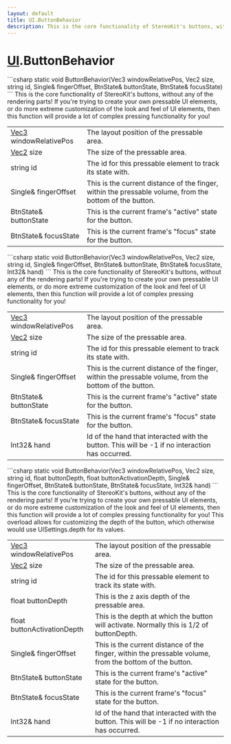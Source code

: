 ```yaml
---
layout: default
title: UI.ButtonBehavior
description: This is the core functionality of StereoKit's buttons, without any of the rendering parts! If you're trying to create your own pressable UI elements, or do more extreme customization of the look and feel of UI elements, then this function will provide a lot of complex pressing functionality for you!
---
```

# [UI]({{site.url}}/Pages/StereoKit/UI.html).ButtonBehavior

<div class='signature' markdown='1'>
```csharp
static void ButtonBehavior(Vec3 windowRelativePos, Vec2 size, string id, Single& fingerOffset, BtnState& buttonState, BtnState& focusState)
```
This is the core functionality of StereoKit's buttons,
without any of the rendering parts! If you're trying to create your
own pressable UI elements, or do more extreme customization of the
look and feel of UI elements, then this function will provide a lot
of complex pressing functionality for you!
</div>

|  |  |
|--|--|
|[Vec3]({{site.url}}/Pages/StereoKit/Vec3.html) windowRelativePos|The layout position of the             pressable area.|
|[Vec2]({{site.url}}/Pages/StereoKit/Vec2.html) size|The size of the pressable area.|
|string id|The id for this pressable element to track its             state with.|
|Single& fingerOffset|This is the current distance of the             finger, within the pressable volume, from the bottom of the button.|
|BtnState& buttonState|This is the current frame's "active"             state for the button.|
|BtnState& focusState|This is the current frame's "focus" state             for the button.|

<div class='signature' markdown='1'>
```csharp
static void ButtonBehavior(Vec3 windowRelativePos, Vec2 size, string id, Single& fingerOffset, BtnState& buttonState, BtnState& focusState, Int32& hand)
```
This is the core functionality of StereoKit's buttons,
without any of the rendering parts! If you're trying to create your
own pressable UI elements, or do more extreme customization of the
look and feel of UI elements, then this function will provide a lot
of complex pressing functionality for you!
</div>

|  |  |
|--|--|
|[Vec3]({{site.url}}/Pages/StereoKit/Vec3.html) windowRelativePos|The layout position of the             pressable area.|
|[Vec2]({{site.url}}/Pages/StereoKit/Vec2.html) size|The size of the pressable area.|
|string id|The id for this pressable element to track its             state with.|
|Single& fingerOffset|This is the current distance of the             finger, within the pressable volume, from the bottom of the button.|
|BtnState& buttonState|This is the current frame's "active"             state for the button.|
|BtnState& focusState|This is the current frame's "focus" state             for the button.|
|Int32& hand|Id of the hand that interacted with the button.             This will be -1 if no interaction has occurred.|

<div class='signature' markdown='1'>
```csharp
static void ButtonBehavior(Vec3 windowRelativePos, Vec2 size, string id, float buttonDepth, float buttonActivationDepth, Single& fingerOffset, BtnState& buttonState, BtnState& focusState, Int32& hand)
```
This is the core functionality of StereoKit's buttons,
without any of the rendering parts! If you're trying to create your
own pressable UI elements, or do more extreme customization of the
look and feel of UI elements, then this function will provide a lot
of complex pressing functionality for you!
This overload allows for customizing the depth of the button, which
otherwise would use UISettings.depth for its values.
</div>

|  |  |
|--|--|
|[Vec3]({{site.url}}/Pages/StereoKit/Vec3.html) windowRelativePos|The layout position of the             pressable area.|
|[Vec2]({{site.url}}/Pages/StereoKit/Vec2.html) size|The size of the pressable area.|
|string id|The id for this pressable element to track its             state with.|
|float buttonDepth|This is the z axis depth of the pressable             area.|
|float buttonActivationDepth|This is the depth at which the             button will activate. Normally this is 1/2 of buttonDepth.|
|Single& fingerOffset|This is the current distance of the             finger, within the pressable volume, from the bottom of the button.|
|BtnState& buttonState|This is the current frame's "active"             state for the button.|
|BtnState& focusState|This is the current frame's "focus" state             for the button.|
|Int32& hand|Id of the hand that interacted with the button.             This will be -1 if no interaction has occurred.|




